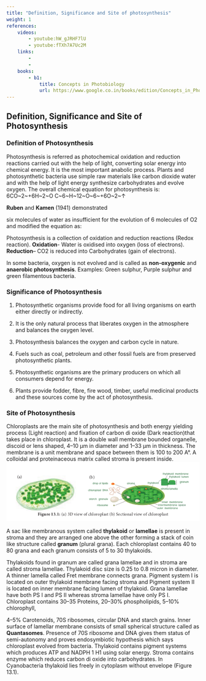 ```yaml
---
title: "Definition, Significance and Site of photosynthesis"
weight: 1
references:
    videos:
        - youtube:hW_gJRHF7lU
        - youtube:fTXh7A7Uc2M
    links:
        - 
        - 
    books:
        - b1:
            title: Concepts in Photobiology
            url: https://www.google.co.in/books/edition/Concepts_in_Photobiology/Da39CAAAQBAJ?hl=en&gbpv=0
---
```


## Definition, Significance and Site of Photosynthesis

### Definition of Photosynthesis

Photosynthesis is referred as photochemical oxidation and reduction reactions carried out with the help of light, converting solar energy into chemical energy. It is the most important anabolic process. Plants and photosynthetic bacteria use simple raw materials like carbon dioxide water and with the help of light energy synthesize carbohydrates and evolve oxygen. The overall chemical equation for photosynthesis is: 6CO~2~+6H~2~O C~6~H~12~O~6~+6O~2~↑

**Ruben** and **Kamen** (1941) demonstrated

six molecules of water as insufficient for the evolution of 6 molecules of O2 and modified the equation as:

Photosynthesis is a collection of oxidation and reduction reactions (Redox reaction).
**Oxidation**- Water is oxidised into oxygen (loss of electrons).
**Reduction**– CO2 is reduced into Carbohydrates (gain of electrons).

In some bacteria, oxygen is not evolved and is called as **non-oxygenic** and **anaerobic photosynthesis**. Examples: Green sulphur, Purple sulphur and green filamentous bacteria.

### Significance of Photosynthesis

1. Photosynthetic organisms provide food for all living organisms on earth either directly or indirectly.

2. It is the only natural process that liberates oxygen in the atmosphere and balances the oxygen level.

3. Photosynthesis balances the oxygen and carbon cycle in nature.

4. Fuels such as coal, petroleum and other fossil fuels are from preserved photosynthetic plants.

5. Photosynthetic organisms are the primary producers on which all consumers depend for energy.

6. Plants provide fodder, fibre, fire wood, timber, useful medicinal products and these sources come by the act of photosynthesis.

### Site of Photosynthesis

Chloroplasts are the main site of photosynthesis and both energy yielding process (Light reaction) and fixation of carbon di oxide (Dark reaction)that takes place in chloroplast. It is a double wall membrane bounded organelle, discoid or lens shaped, 4–10 µm in diameter and 1–33 µm in thickness. The membrane is a unit membrane and space between them is 100 to 200 A°. A colloidal and proteinaceous matrix called stroma is present inside.
![Alt text](13.2.png)

A sac like membranous system called **thylakoid** or **lamellae** is present in stroma and they are arranged one above the other forming a stack of coin like structure called **granum** (plural grana). Each chloroplast contains 40 to 80 grana and each granum consists of 5 to 30 thylakoids.

Thylakoids found in granum are called grana lamellae and in stroma are called stroma lamellae. Thylakoid disc size is 0.25 to 0.8 micron in diameter. A thinner lamella called Fret membrane connects grana. Pigment system I is located on outer thylakoid membrane facing stroma and Pigment system II is located on inner membrane facing lumen of thylakoid. Grana lamellae have both PS I and PS II whereas stroma lamellae have only PS I. Chloroplast contains 30–35 Proteins, 20–30% phospholipids, 5–10% chlorophyll,

4–5% Carotenoids, 70S ribosomes, circular DNA and starch grains. Inner surface of lamellar membrane consists of small spherical structure called as **Quantasomes**. Presence of 70S ribosome and DNA gives them status of semi-autonomy and proves endosymbiotic hypothesis which says chloroplast evolved from bacteria. Thylakoid contains pigment systems which produces ATP and NADPH 1 H1 using solar energy. Stroma contains enzyme which reduces carbon di oxide into carbohydrates. In Cyanobacteria thylakoid lies freely in cytoplasm without envelope (Figure 13.1).